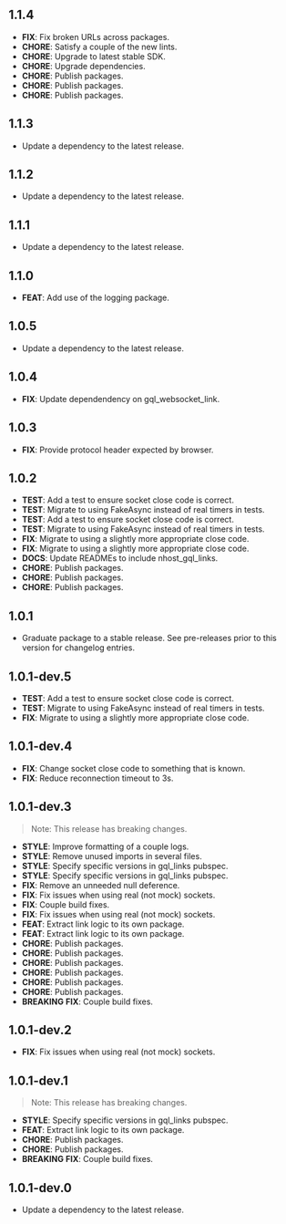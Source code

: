 ## 1.1.4

 - **FIX**: Fix broken URLs across packages.
 - **CHORE**: Satisfy a couple of the new lints.
 - **CHORE**: Upgrade to latest stable SDK.
 - **CHORE**: Upgrade dependencies.
 - **CHORE**: Publish packages.
 - **CHORE**: Publish packages.
 - **CHORE**: Publish packages.

## 1.1.3

 - Update a dependency to the latest release.

## 1.1.2

 - Update a dependency to the latest release.

## 1.1.1

 - Update a dependency to the latest release.

## 1.1.0

 - **FEAT**: Add use of the logging package.

## 1.0.5

 - Update a dependency to the latest release.

## 1.0.4

 - **FIX**: Update dependendency on gql_websocket_link.

## 1.0.3

 - **FIX**: Provide protocol header expected by browser.

## 1.0.2

 - **TEST**: Add a test to ensure socket close code is correct.
 - **TEST**: Migrate to using FakeAsync instead of real timers in tests.
 - **TEST**: Add a test to ensure socket close code is correct.
 - **TEST**: Migrate to using FakeAsync instead of real timers in tests.
 - **FIX**: Migrate to using a slightly more appropriate close code.
 - **FIX**: Migrate to using a slightly more appropriate close code.
 - **DOCS**: Update READMEs to include nhost_gql_links.
 - **CHORE**: Publish packages.
 - **CHORE**: Publish packages.
 - **CHORE**: Publish packages.

## 1.0.1

 - Graduate package to a stable release. See pre-releases prior to this version for changelog entries.

## 1.0.1-dev.5

 - **TEST**: Add a test to ensure socket close code is correct.
 - **TEST**: Migrate to using FakeAsync instead of real timers in tests.
 - **FIX**: Migrate to using a slightly more appropriate close code.

## 1.0.1-dev.4

 - **FIX**: Change socket close code to something that is known.
 - **FIX**: Reduce reconnection timeout to 3s.

## 1.0.1-dev.3

> Note: This release has breaking changes.

 - **STYLE**: Improve formatting of a couple logs.
 - **STYLE**: Remove unused imports in several files.
 - **STYLE**: Specify specific versions in gql_links pubspec.
 - **STYLE**: Specify specific versions in gql_links pubspec.
 - **FIX**: Remove an unneeded null deference.
 - **FIX**: Fix issues when using real (not mock) sockets.
 - **FIX**: Couple build fixes.
 - **FIX**: Fix issues when using real (not mock) sockets.
 - **FEAT**: Extract link logic to its own package.
 - **FEAT**: Extract link logic to its own package.
 - **CHORE**: Publish packages.
 - **CHORE**: Publish packages.
 - **CHORE**: Publish packages.
 - **CHORE**: Publish packages.
 - **CHORE**: Publish packages.
 - **CHORE**: Publish packages.
 - **BREAKING** **FIX**: Couple build fixes.

## 1.0.1-dev.2

 - **FIX**: Fix issues when using real (not mock) sockets.

## 1.0.1-dev.1

> Note: This release has breaking changes.

 - **STYLE**: Specify specific versions in gql_links pubspec.
 - **FEAT**: Extract link logic to its own package.
 - **CHORE**: Publish packages.
 - **CHORE**: Publish packages.
 - **BREAKING** **FIX**: Couple build fixes.

## 1.0.1-dev.0

 - Update a dependency to the latest release.

